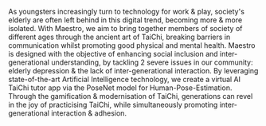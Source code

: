 As youngsters increasingly turn to technology for work & play, society's elderly are often left behind in this digital trend, becoming more & more isolated. With Maestro, we aim to bring together members of society of different ages through the ancient art of TaiChi, breaking barriers in communication whilst promoting good physical and mental health. Maestro is designed with the objective of enhancing social inclusion and inter-generational understanding, by tackling 2 severe issues in our community: elderly depression & the lack of inter-generational interaction. By leveraging state-of-the-art Artificial Intelligence technology, we create a virtual AI TaiChi tutor app via the PoseNet model for Human-Pose-Estimation. Through the gamification & modernisation of TaiChi, generations can revel in the joy of practicising TaiChi, while simultaneously promoting inter-generational interaction & adhesion.
